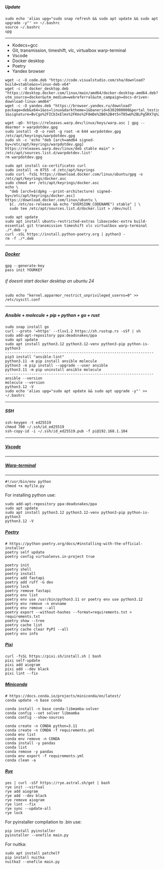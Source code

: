 ##### Update
```
sudo echo 'alias upg="sudo snap refresh && sudo apt update && sudo apt upgrade -y"' >> ~/.bashrc
source ~/.bashrc
upg
```
--------------------------------------------------------------------
- Kodecs+gcc
- Git, transmission, timeshift, vlc, virtualbox warp-terminal
- Vscode
- Docker desktop
- Poetry
- Yandex browser
```
wget -c -O code.deb "https://code.visualstudio.com/sha/download?build=stable&os=linux-deb-x64"
wget -c -O docker_desktop.deb "https://desktop.docker.com/linux/main/amd64/docker-desktop-amd64.deb?utm_source=docker&utm_medium=webreferral&utm_campaign=docs-driven-download-linux-amd64"
wget -c -O yandex.deb "https://browser.yandex.ru/download?package=deb&x64=1&os=linux&darktheme=1&banerid=6302000000&portal_testids=1114347%2F-1&signature=BvCgo%2FICb3xElms%2FKms%2F8mDe%2B6%2B4t5nT85wU%2BLPg5RX7q%2FN1k2Wr6kAVMgikE18me3mSyZbxtFMUn29N7GhN1Q%3D%3D"

wget -qO- https://releases.warp.dev/linux/keys/warp.asc | gpg --dearmor > warpdotdev.gpg
sudo install -D -o root -g root -m 644 warpdotdev.gpg /etc/apt/keyrings/warpdotdev.gpg
sudo sh -c 'echo "deb [arch=amd64 signed-by=/etc/apt/keyrings/warpdotdev.gpg] https://releases.warp.dev/linux/deb stable main" > /etc/apt/sources.list.d/warpdotdev.list'
rm warpdotdev.gpg

sudo apt install ca-certificates curl
sudo install -m 0755 -d /etc/apt/keyrings
sudo curl -fsSL https://download.docker.com/linux/ubuntu/gpg -o /etc/apt/keyrings/docker.asc
sudo chmod a+r /etc/apt/keyrings/docker.asc
echo \
  "deb [arch=$(dpkg --print-architecture) signed-by=/etc/apt/keyrings/docker.asc] https://download.docker.com/linux/ubuntu \
  $(. /etc/os-release && echo "$VERSION_CODENAME") stable" | \
  sudo tee /etc/apt/sources.list.d/docker.list > /dev/null

sudo apt update
sudo apt install ubuntu-restricted-extras libavcodec-extra build-essential git transmission timeshift vlc virtualbox warp-terminal ./*.deb -y
curl -sSL https://install.python-poetry.org | python3 -
rm -f ./*.deb
```
--------------------------------------------------------------------
##### [Docker](https://docs.docker.com/desktop/install/ubuntu/#install-docker-desktop)
```
gpg --generate-key
pass init YOURKEY
```
###### if doesnt start docker desktop on ubuntu 24
```
sudo echo "kernel.apparmor_restrict_unprivileged_userns=0" >> /etc/sysctl.conf
```
--------------------------------------------------------------------

##### Ansible + molecule + pip + python + go + rust
```
sudo snap install go
curl --proto '=https' --tlsv1.2 https://sh.rustup.rs -sSf | sh
sudo add-apt-repository ppa:deadsnakes/ppa
sudo apt update
sudo apt install python3.12 python3.12-venv python3-pip python-is-python3
--------------------------------------------------------------------
pip3 install "ansible-lint"
python3.11 -m pip install ansible molecule
python3 -m pip install --upgrade --user ansible
python3.11 -m pip uninstall ansible molecule
--------------------------------------------------------------------
ansible --version
molecule --version
python3.12 -V
sudo echo 'alias upg="sudo apt update && sudo apt upgrade -y"' >> ~/.bashrc
```
--------------------------------------------------------------------
##### SSH
```
ssh-keygen -t ed25519
chmod 700 ~/.ssh/id_ed25519
ssh-copy-id -i ~/.ssh/id_ed25519.pub -f pi@192.168.1.104
```
--------------------------------------------------------------------
##### [Vscode](https://code.visualstudio.com)
--------------------------------------------------------------------
##### [Warp-terminal](https://www.warp.dev)
____________________________________________________________________

```
#!/usr/bin/env python
chmod +x myfile.py
```
For installing python use:
```
sudo add-apt-repository ppa:deadsnakes/ppa
sudo apt update
sudo apt install python3.12 python3.12-venv python3-pip python-is-python3
python3.12 -V
```
##### [Poetry](https://python-poetry.org/docs/#installing-with-the-official-installer)
```
# https://python-poetry.org/docs/#installing-with-the-official-installer
poetry self update
poetry config virtualenvs.in-project true

poetry init
poetry shell
poetry install
poetry add fastapi
poetry add ruff -G dev
poetry lock
poetry remove fastapi
poetry env list
poetry env use /usr/bin/python3.11 or poetry env use python3.12
poetry env remove -n envname
poetry env remove --all
poetry export --without-hashes --format=requirements.txt > requirements.txt
poetry show --tree
poetry cache list
poetry cache clear PyPI --all
poetry env info
```
##### [Pixi](https://pixi.sh/latest/tutorials/python/)
```
curl -fsSL https://pixi.sh/install.sh | bash
pixi self-update
pixi add aiogram
pixi add --dev black
pixi lint --fix
```
##### [Miniconda](https://docs.anaconda.com/miniconda/#quick-command-line-install)
```
# https://docs.conda.io/projects/miniconda/en/latest/
conda update -n base conda

conda install -n base conda-libmamba-solver
conda config --set solver libmamba
conda config --show-sources

conda create -n CONDA python=3.11
conda create -n CONDA -f requirements.yml
conda env list
conda env remove -n CONDA
conda install -y pandas
conda list
conda remove -y pandas
conda env export -f requirements.yml
conda clean -a
```
##### [Rye](https://rye.astral.sh/guide)
```
yes | curl -sSf https://rye.astral.sh/get | bash
rye init --virtual
rye add aiogram
rye add --dev black
rye remove aiogram
rye lint --fix
rye sync --update-all
rye lock
```
For pyinstaller compilation to .bin use:
```
pip install pyinstaller
pyinstaller --onefile main.py
```
For nuitka:
```
sudo apt install patchelf
pip install nuitka
nuitka3 --onefile main.py
```




